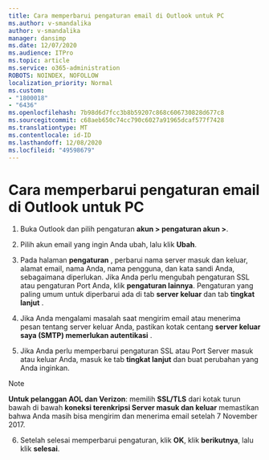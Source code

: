 ```yaml
---
title: Cara memperbarui pengaturan email di Outlook untuk PC
ms.author: v-smandalika
author: v-smandalika
manager: dansimp
ms.date: 12/07/2020
ms.audience: ITPro
ms.topic: article
ms.service: o365-administration
ROBOTS: NOINDEX, NOFOLLOW
localization_priority: Normal
ms.custom:
- "1800018"
- "6436"
ms.openlocfilehash: 7b98d6d7fcc3b8b59207c868c606730828d677c8
ms.sourcegitcommit: c68aeb650c74cc790c6027a91965dcaf577f7428
ms.translationtype: MT
ms.contentlocale: id-ID
ms.lasthandoff: 12/08/2020
ms.locfileid: "49598679"
---
```

# <a name="how-to-update-email-settings-in-outlook-for-pc"></a>Cara memperbarui pengaturan email di Outlook untuk PC

1. Buka Outlook dan pilih pengaturan **akun > pengaturan akun >**.

2. Pilih akun email yang ingin Anda ubah, lalu klik **Ubah**. 

3. Pada halaman **pengaturan** , perbarui nama server masuk dan keluar, alamat email, nama Anda, nama pengguna, dan kata sandi Anda, sebagaimana diperlukan. Jika Anda perlu mengubah pengaturan SSL atau pengaturan Port Anda, klik **pengaturan lainnya**. Pengaturan yang paling umum untuk diperbarui ada di tab **server keluar** dan tab **tingkat lanjut** .

4. Jika Anda mengalami masalah saat mengirim email atau menerima pesan tentang server keluar Anda, pastikan kotak centang **server keluar saya (SMTP) memerlukan autentikasi** .

5. Jika Anda perlu memperbarui pengaturan SSL atau Port Server masuk atau keluar Anda, masuk ke tab **tingkat lanjut** dan buat perubahan yang Anda inginkan.

> [!NOTE]
> **Untuk pelanggan AOL dan Verizon**: memilih **SSL/TLS** dari kotak turun bawah di bawah **koneksi terenkripsi Server masuk dan keluar** memastikan bahwa Anda masih bisa mengirim dan menerima email setelah 7 November 2017.

6. Setelah selesai memperbarui pengaturan, klik **OK**, klik **berikutnya**, lalu klik **selesai**.


